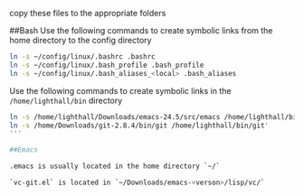 copy these files to the appropriate folders

##Bash
Use the following commands to create symbolic links from the home directory to the config directory
```bash
ln -s ~/config/linux/.bashrc .bashrc
ln -s ~/config/linux/.bash_profile .bash_profile
ln -s ~/config/linux/.bash_aliases_<local> .bash_aliases
```

Use the following commands to create symbolic links in the `/home/lighthall/bin` directory
```bash
ln -s /home/lighthall/Downloads/emacs-24.5/src/emacs /home/lighthall/bin/emacs
ln -s /home/Downloads/git-2.8.4/bin/git /home/lighthall/bin/git'
'''

##Emacs

.emacs is usually located in the home directory `~/`

`vc-git.el` is located in `~/Downloads/emacs-<verson>/lisp/vc/`
